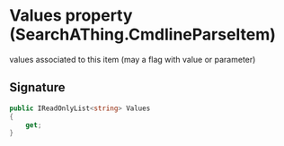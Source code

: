 # Values property (SearchAThing.CmdlineParseItem)
values associated to this item (may a flag with value or parameter)

## Signature
```csharp
public IReadOnlyList<string> Values
{
    get;
}
```
